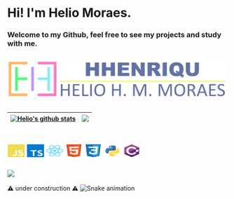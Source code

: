 # Hi! I'm Helio Moraes.
### Welcome to my Github, feel free to see my projects and study with me.

##

<div>
  <img aling="center" alt="Helio Moraes" width="autopx" src="https://github.com/hhenriqu/hhenriqu/blob/main/idvisual/Logo_horizontal_colorido.png">
</div>

##



| <a href="https://github.com/hhenriqu"><img align="center" src="https://github-readme-stats.vercel.app/api?username=hhenriqu&show_icons=true&include_all_commits=true&theme=dracula&hide_border=true" alt="Helio's github stats" /></a> | <a href="https://github.com/hhenriqu"><img align="center" src="https://github-readme-stats.vercel.app/api/top-langs/?username=hhenriqu&layout=compact&theme=dracula&hide_border=true" /></a> |
| ------------- | ------------- |
  
  ## 
  
<div style="display: inline_block"><br>
  <img align="center" alt="hhmm-Js" height="30" width="40" src="https://raw.githubusercontent.com/devicons/devicon/master/icons/javascript/javascript-plain.svg">
  <img align="center" alt="hhmm-Ts" height="30" width="40" src="https://raw.githubusercontent.com/devicons/devicon/master/icons/typescript/typescript-plain.svg">
  <img align="center" alt="hhmm-React" height="30" width="40" src="https://raw.githubusercontent.com/devicons/devicon/master/icons/react/react-original.svg">
  <img align="center" alt="hhmm-HTML" height="30" width="40" src="https://raw.githubusercontent.com/devicons/devicon/master/icons/html5/html5-original.svg">
  <img align="center" alt="hhmm-CSS" height="30" width="40" src="https://raw.githubusercontent.com/devicons/devicon/master/icons/css3/css3-original.svg">
  <img align="center" alt="hhmm-Python" height="30" width="40" src="https://raw.githubusercontent.com/devicons/devicon/master/icons/python/python-original.svg">
  <img align="center" alt="hhmm-Csharp" height="30" width="40" src="https://raw.githubusercontent.com/devicons/devicon/master/icons/csharp/csharp-original.svg">
</div>
  
  ##
 
<div> 
   <a href="https://www.linkedin.com/in/hhenriqu" target="_blank"><img src="https://img.shields.io/badge/-LinkedIn-%230077B5?style=for-the-badge&logo=linkedin&logoColor=white" target="_blank"></a> 
 
⚠ under construction ⚠ 
  ![Snake animation](https://github.com/hhenriqu/hhenriqu/blob/output/github-contribution-grid-snake.svg)
 
</div>
